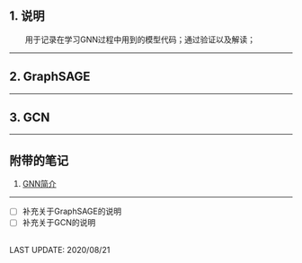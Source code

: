 ## 1. 说明

&emsp;&emsp;用于记录在学习GNN过程中用到的模型代码；通过验证以及解读；


---

## 2. GraphSAGE

---

## 3. GCN

---

## 附带的笔记

1. [GNN简介](https://blog.csdn.net/weixin_43996755/category_10316636.html)

---

- [ ] 补充关于GraphSAGE的说明
- [ ] 补充关于GCN的说明

<br>
LAST UPDATE: 2020/08/21
